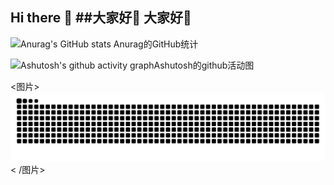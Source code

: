 ## Hi there 👋   ##大家好👋   大家好👋


![Anurag's GitHub stats   Anurag的GitHub统计](https://github-readme-stats.vercel.app/api?username=Sakanasaigao&show_icons=true)


![Ashutosh's github activity graphAshutosh的github活动图](https://github-readme-activity-graph.vercel.app/graph?username=Sakanasaigao)

<picture>   <图片>
  <source media="(prefers-color-scheme: dark)" srcset="https://raw.githubusercontent.com/Peter-JXL/Peter-JXL/output/github-contribution-grid-snake-dark.svg">
  <source media="(prefers-color-scheme: light)" srcset="https://raw.githubusercontent.com/Peter-JXL/Peter-JXL/output/github-contribution-grid-snake.svg">
  <img alt="github contribution grid snake animation" src="https://raw.githubusercontent.com/Peter-JXL/Peter-JXL/output/github-contribution-grid-snake.svg">
</picture>   < /图片>


